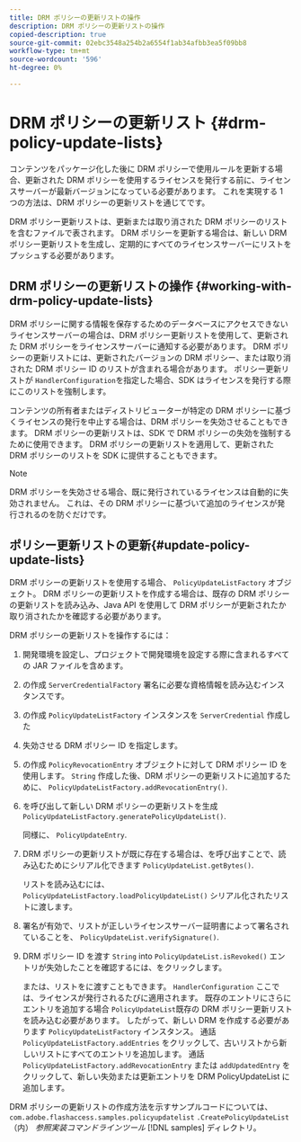 ```yaml
---
title: DRM ポリシーの更新リストの操作
description: DRM ポリシーの更新リストの操作
copied-description: true
source-git-commit: 02ebc3548a254b2a6554f1ab34afbb3ea5f09bb8
workflow-type: tm+mt
source-wordcount: '596'
ht-degree: 0%

---
```


# DRM ポリシーの更新リスト {#drm-policy-update-lists}

コンテンツをパッケージ化した後に DRM ポリシーで使用ルールを更新する場合、更新された DRM ポリシーを使用するライセンスを発行する前に、ライセンスサーバーが最新バージョンになっている必要があります。 これを実現する 1 つの方法は、DRM ポリシーの更新リストを通じてです。

DRM ポリシー更新リストは、更新または取り消された DRM ポリシーのリストを含むファイルで表されます。 DRM ポリシーを更新する場合は、新しい DRM ポリシー更新リストを生成し、定期的にすべてのライセンスサーバーにリストをプッシュする必要があります。

## DRM ポリシーの更新リストの操作 {#working-with-drm-policy-update-lists}

DRM ポリシーに関する情報を保存するためのデータベースにアクセスできないライセンスサーバーの場合は、DRM ポリシー更新リストを使用して、更新された DRM ポリシーをライセンスサーバーに通知する必要があります。 DRM ポリシーの更新リストには、更新されたバージョンの DRM ポリシー、または取り消された DRM ポリシー ID のリストが含まれる場合があります。 ポリシー更新リストが `HandlerConfiguration`を指定した場合、SDK はライセンスを発行する際にこのリストを強制します。

コンテンツの所有者またはディストリビューターが特定の DRM ポリシーに基づくライセンスの発行を中止する場合は、DRM ポリシーを失効させることもできます。 DRM ポリシーの更新リストは、SDK で DRM ポリシーの失効を強制するために使用できます。 DRM ポリシーの更新リストを適用して、更新された DRM ポリシーのリストを SDK に提供することもできます。

>[!NOTE]
>
>DRM ポリシーを失効させる場合、既に発行されているライセンスは自動的に失効されません。 これは、その DRM ポリシーに基づいて追加のライセンスが発行されるのを防ぐだけです。

## ポリシー更新リストの更新{#update-policy-update-lists}

DRM ポリシーの更新リストを使用する場合、 `PolicyUpdateListFactory` オブジェクト。 DRM ポリシーの更新リストを作成する場合は、既存の DRM ポリシーの更新リストを読み込み、Java API を使用して DRM ポリシーが更新されたか取り消されたかを確認する必要があります。

DRM ポリシーの更新リストを操作するには：

1. 開発環境を設定し、プロジェクトで開発環境を設定する際に含まれるすべての JAR ファイルを含めます。
1. の作成 `ServerCredentialFactory` 署名に必要な資格情報を読み込むインスタンスです。
1. の作成 `PolicyUpdateListFactory` インスタンスを `ServerCredential` 作成した
1. 失効させる DRM ポリシー ID を指定します。
1. の作成 `PolicyRevocationEntry` オブジェクトに対して DRM ポリシー ID を使用します。 `String` 作成した後、DRM ポリシーの更新リストに追加するために、 `PolicyUpdateListFactory.addRevocationEntry()`.
1. を呼び出して新しい DRM ポリシーの更新リストを生成 `PolicyUpdateListFactory.generatePolicyUpdateList()`.

   同様に、 `PolicyUpdateEntry`.
1. DRM ポリシーの更新リストが既に存在する場合は、を呼び出すことで、読み込むためにシリアル化できます `PolicyUpdateList.getBytes()`.

   リストを読み込むには、 `PolicyUpdateListFactory.loadPolicyUpdateList()` シリアル化されたリストに渡します。
1. 署名が有効で、リストが正しいライセンスサーバー証明書によって署名されていることを、 `PolicyUpdateList.verifySignature()`.
1. DRM ポリシー ID を渡す `String` into `PolicyUpdateList.isRevoked()` エントリが失効したことを確認するには、をクリックします。

   または、リストをに渡すこともできます。 `HandlerConfiguration` ここでは、ライセンスが発行されるたびに適用されます。
既存のエントリにさらにエントリを追加する場合 `PolicyUpdateList`既存の DRM ポリシー更新リストを読み込む必要があります。 したがって、新しい DRM を作成する必要があります `PolicyUpdateListFactory` インスタンス。 通話 `PolicyUpdateListFactory.addEntries` をクリックして、古いリストから新しいリストにすべてのエントリを追加します。 通話 `PolicyUpdateListFactory.addRevocationEntry` または `addUpdatedEntry` をクリックして、新しい失効または更新エントリを DRM PolicyUpdateList に追加します。

DRM ポリシーの更新リストの作成方法を示すサンプルコードについては、 `com.adobe.flashaccess.samples.policyupdatelist` `.CreatePolicyUpdateList` （内） *参照実装コマンドラインツール* [!DNL samples] ディレクトリ。

